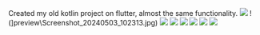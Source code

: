 Сreated my old kotlin project on flutter, almost the same functionality.
![](preview\Screenshot_20240503_102239.jpg)
!(]preview\Screenshot_20240503_102313.jpg)
![](preview\Screenshot_20240503_102335.jpg)
![](preview\Screenshot_20240503_102257.jpg)
![](preview\Screenshot_20240503_102319.jpg)
![](preview\Screenshot_20240503_102353.jpg)
![](preview\Screenshot_20240503_102414.jpg)
![](preview\Screenshot_20240503_104225.jpg)
